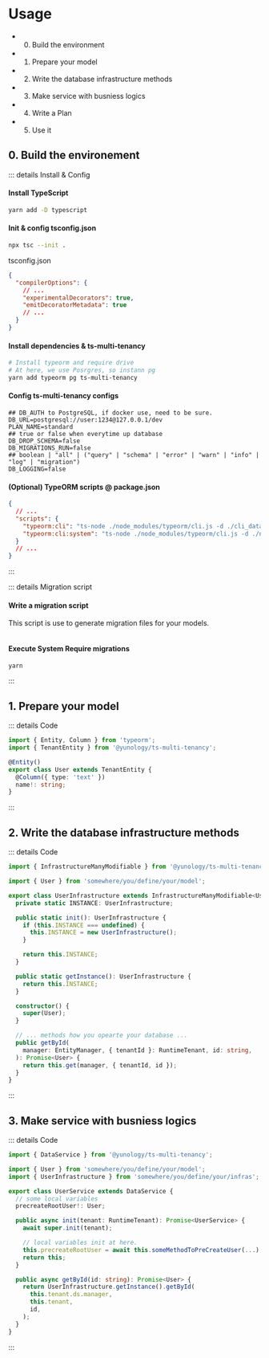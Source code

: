 # Usage

- 0. Build the environment
- 1. Prepare your model
- 2. Write the database infrastructure methods
- 3. Make service with busniess logics
- 4. Write a Plan
- 5. Use it

## 0. Build the environement
::: details Install & Config
#### Install TypeScript
```bash
yarn add -D typescript
```
#### Init & config tsconfig.json
```bash
npx tsc --init .
```
tsconfig.json
```json
{
  "compilerOptions": {
    // ...
    "experimentalDecorators": true,
    "emitDecoratorMetadata": true
    // ...
  }
}
```
#### Install dependencies & ts-multi-tenancy
```bash
# Install typeorm and require drive
# At here, we use Posrgres, so instann pg
yarn add typeorm pg ts-multi-tenancy
```
#### Config ts-multi-tenancy configs
```.env
## DB_AUTH to PostgreSQL, if docker use, need to be sure.
DB_URL=postgresql://user:1234@127.0.0.1/dev
PLAN_NAME=standard
## true or false when everytime up database
DB_DROP_SCHEMA=false
DB_MIGRATIONS_RUN=false
## boolean | "all" | ("query" | "schema" | "error" | "warn" | "info" | "log" | "migration")
DB_LOGGING=false
```
#### (Optional) TypeORM scripts @ package.json
```json
{
  // ...
  "scripts": {
    "typeorm:cli": "ts-node ./node_modules/typeorm/cli.js -d ./cli_datasource.ts",
    "typeorm:cli:system": "ts-node ./node_modules/typeorm/cli.js -d ./node_modules/@yunology/multi-tenancy/dist/cli_datasource.js"
  }
  // ...
}
```
:::

::: details Migration script
#### Write a migration script
This script is use to generate migration files for your models.
```typescript

```
#### Execute System Require migrations
```bash
yarn 
```
:::

## 1. Prepare your model
::: details Code
```typescript
import { Entity, Column } from 'typeorm';
import { TenantEntity } from '@yunology/ts-multi-tenancy';

@Entity()
export class User extends TenantEntity {
  @Column({ type: 'text' })
  name!: string;
}
```
:::

## 2. Write the database infrastructure methods
::: details Code
```typescript
import { InfrastructureManyModifiable } from '@yunology/ts-multi-tenancy';

import { User } from 'somewhere/you/define/your/model';

export class UserInfrastructure extends InfrastructureManyModifiable<User> {
  private static INSTANCE: UserInfrastructure;

  public static init(): UserInfrastructure {
    if (this.INSTANCE === undefined) {
      this.INSTANCE = new UserInfrastructure();
    }

    return this.INSTANCE;
  }

  public static getInstance(): UserInfrastructure {
    return this.INSTANCE;
  }

  constructor() {
    super(User);
  }

  // ... methods how you opearte your database ...
  public getById(
    manager: EntityManager, { tenantId }: RuntimeTenant, id: string,
  ): Promise<User> {
    return this.get(manager, { tenantId, id });
  }
}
```
:::

## 3. Make service with busniess logics
::: details Code
```typescript
import { DataService } from '@yunology/ts-multi-tenancy';

import { User } from 'somewhere/you/define/your/model';
import { UserInfrastructure } from 'somewhere/you/define/your/infras';

export class UserService extends DataService {
  // some local variables
  precreateRootUser!: User;

  public async init(tenant: RuntimeTenant): Promise<UserService> {
    await super.init(tenant);

    // local variables init at here.
    this.precreateRootUser = await this.someMethodToPreCreateUser(...);
    return this;
  }

  public async getById(id: string): Promise<User> {
    return UserInfrastructure.getInstance().getById(
      this.tenant.ds.manager,
      this.tenant,
      id,
    );
  }
}
```
:::
